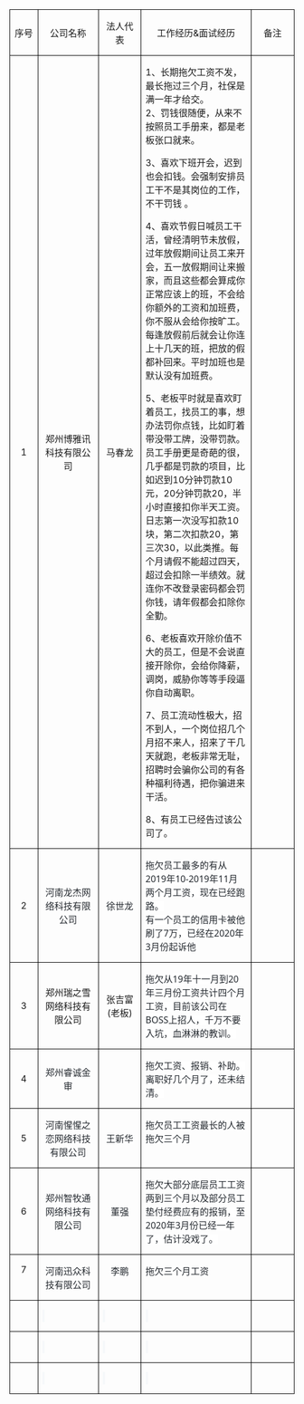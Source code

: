 <table class="MsoTableGrid" border="1" cellspacing="0" cellpadding="0" style="border-collapse:collapse;border:none;mso-border-alt:solid windowtext .5pt;
 mso-yfti-tbllook:1184;mso-padding-alt:0cm 5.4pt 0cm 5.4pt">
 <tbody><tr style="mso-yfti-irow:0;mso-yfti-firstrow:yes;height:34.95pt">
  <td width="64" style="width:47.95pt;border:solid windowtext 1.0pt;mso-border-alt:
  solid windowtext .5pt;padding:0cm 5.4pt 0cm 5.4pt;height:34.95pt">
  <p class="MsoNormal" align="center" style="text-align:center"><span style="font-family:宋体;mso-ascii-font-family:Calibri;mso-ascii-theme-font:
  minor-latin;mso-fareast-theme-font:minor-fareast;mso-hansi-font-family:Calibri;
  mso-hansi-theme-font:minor-latin">序号</span></p>
  </td>
  <td width="217" style="width:162.45pt;border:solid windowtext 1.0pt;border-left:
  none;mso-border-left-alt:solid windowtext .5pt;mso-border-alt:solid windowtext .5pt;
  padding:0cm 5.4pt 0cm 5.4pt;height:34.95pt">
  <p class="MsoNormal" align="center" style="text-align:center"><span style="font-family:宋体;mso-ascii-font-family:Calibri;mso-ascii-theme-font:
  minor-latin;mso-fareast-theme-font:minor-fareast;mso-hansi-font-family:Calibri;
  mso-hansi-theme-font:minor-latin">公司名称</span></p>
  </td>
  <td width="123" style="width:92.15pt;border:solid windowtext 1.0pt;border-left:
  none;mso-border-left-alt:solid windowtext .5pt;mso-border-alt:solid windowtext .5pt;
  padding:0cm 5.4pt 0cm 5.4pt;height:34.95pt">
  <p class="MsoNormal" align="center" style="text-align:center"><span style="font-family:宋体;mso-ascii-font-family:Calibri;mso-ascii-theme-font:
  minor-latin;mso-fareast-theme-font:minor-fareast;mso-hansi-font-family:Calibri;
  mso-hansi-theme-font:minor-latin">法人代表</span></p>
  </td>
  <td width="406" style="width:304.75pt;border:solid windowtext 1.0pt;border-left:
  none;mso-border-left-alt:solid windowtext .5pt;mso-border-alt:solid windowtext .5pt;
  padding:0cm 5.4pt 0cm 5.4pt;height:34.95pt">
  <p class="MsoNormal" align="center" style="text-align:center"><span style="font-family:宋体;mso-ascii-font-family:Calibri;mso-ascii-theme-font:
  minor-latin;mso-fareast-theme-font:minor-fareast;mso-hansi-font-family:Calibri;
  mso-hansi-theme-font:minor-latin">工作经历</span><span lang="EN-US">&amp;</span><span style="font-family:宋体;mso-ascii-font-family:Calibri;mso-ascii-theme-font:
  minor-latin;mso-fareast-theme-font:minor-fareast;mso-hansi-font-family:Calibri;
  mso-hansi-theme-font:minor-latin">面试经历</span></p>
  </td>
  <td width="135" style="width:101.4pt;border:solid windowtext 1.0pt;border-left:
  none;mso-border-left-alt:solid windowtext .5pt;mso-border-alt:solid windowtext .5pt;
  padding:0cm 5.4pt 0cm 5.4pt;height:34.95pt">
  <p class="MsoNormal" align="center" style="text-align:center"><span style="font-family:宋体;mso-ascii-font-family:Calibri;mso-ascii-theme-font:
  minor-latin;mso-fareast-theme-font:minor-fareast;mso-hansi-font-family:Calibri;
  mso-hansi-theme-font:minor-latin">备注</span></p>
  </td>
 </tr>
 <tr style="mso-yfti-irow:1">
  <td width="64" style="width:47.95pt;border:solid windowtext 1.0pt;border-top:
  none;mso-border-top-alt:solid windowtext .5pt;mso-border-alt:solid windowtext .5pt;
  padding:0cm 5.4pt 0cm 5.4pt">
  <p class="MsoNormal" align="center" style="text-align:center"><span lang="EN-US">1</span></p>
  </td>
  <td width="217" style="width:162.45pt;border-top:none;border-left:none;
  border-bottom:solid windowtext 1.0pt;border-right:solid windowtext 1.0pt;
  mso-border-top-alt:solid windowtext .5pt;mso-border-left-alt:solid windowtext .5pt;
  mso-border-alt:solid windowtext .5pt;padding:0cm 5.4pt 0cm 5.4pt">
  <p class="MsoNormal" align="center" style="text-align:center"><span style="font-family:宋体;mso-ascii-font-family:Calibri;mso-ascii-theme-font:
  minor-latin;mso-fareast-theme-font:minor-fareast;mso-hansi-font-family:Calibri;
  mso-hansi-theme-font:minor-latin">郑州博雅讯科技有限公司</span></p>
  </td>
  <td width="123" style="width:92.15pt;border-top:none;border-left:none;
  border-bottom:solid windowtext 1.0pt;border-right:solid windowtext 1.0pt;
  mso-border-top-alt:solid windowtext .5pt;mso-border-left-alt:solid windowtext .5pt;
  mso-border-alt:solid windowtext .5pt;padding:0cm 5.4pt 0cm 5.4pt">
  <p class="MsoNormal" align="center" style="text-align:center"><span style="font-family:宋体;mso-ascii-font-family:Calibri;mso-ascii-theme-font:
  minor-latin;mso-fareast-theme-font:minor-fareast;mso-hansi-font-family:Calibri;
  mso-hansi-theme-font:minor-latin">马春龙</span></p>
  </td>
  <td width="406" style="width:304.75pt;border-top:none;border-left:none;
  border-bottom:solid windowtext 1.0pt;border-right:solid windowtext 1.0pt;
  mso-border-top-alt:solid windowtext .5pt;mso-border-left-alt:solid windowtext .5pt;
  mso-border-alt:solid windowtext .5pt;padding:0cm 5.4pt 0cm 5.4pt">
  <p class="MsoNormal"><span lang="EN-US">1</span><span style="font-family:宋体;
  mso-ascii-font-family:Calibri;mso-ascii-theme-font:minor-latin;mso-fareast-theme-font:
  minor-fareast;mso-hansi-font-family:Calibri;mso-hansi-theme-font:minor-latin">、长期拖欠工资不发，最长拖过三个月，社保是满一年才给交。</span><span lang="EN-US"><br>
  2</span><span style="font-family:宋体;mso-ascii-font-family:Calibri;mso-ascii-theme-font:
  minor-latin;mso-fareast-theme-font:minor-fareast;mso-hansi-font-family:Calibri;
  mso-hansi-theme-font:minor-latin">、罚钱很随便，从来不按照员工手册来，都是老板张口就来。</span></p>
  <p class="MsoNormal"><span lang="EN-US">3</span><span style="font-family:宋体;
  mso-ascii-font-family:Calibri;mso-ascii-theme-font:minor-latin;mso-fareast-theme-font:
  minor-fareast;mso-hansi-font-family:Calibri;mso-hansi-theme-font:minor-latin">、喜欢下班开会，迟到也会扣钱。会强制安排员工干不是其岗位的工作，不干罚钱</span>
  <span style="font-family:宋体;mso-ascii-font-family:Calibri;mso-ascii-theme-font:
  minor-latin;mso-fareast-theme-font:minor-fareast;mso-hansi-font-family:Calibri;
  mso-hansi-theme-font:minor-latin">。</span></p>
  <p class="MsoNormal"><span lang="EN-US">4</span><span style="font-family:宋体;
  mso-ascii-font-family:Calibri;mso-ascii-theme-font:minor-latin;mso-fareast-theme-font:
  minor-fareast;mso-hansi-font-family:Calibri;mso-hansi-theme-font:minor-latin">、喜欢节假日<span class="GramE">喊员工</span>干活，曾经清明节未放假，过年放假期间让员工来开会，五一放假期间让来搬家，而且这些都会算成你正常应该上的班，不会给你额外的工资和加班费，你不服从会给你按旷工。每逢放假前后就会让你连上十几天的班，把放的假都补回来。平时加班也是默认没有加班费。</span></p>
  <p class="MsoNormal"><span lang="EN-US">5</span><span style="font-family:宋体;
  mso-ascii-font-family:Calibri;mso-ascii-theme-font:minor-latin;mso-fareast-theme-font:
  minor-fareast;mso-hansi-font-family:Calibri;mso-hansi-theme-font:minor-latin">、老板平时就是喜欢盯着员工，找员工的事，想办法罚你点钱，比如盯着带没带工牌，没带罚款。员工手册更是奇葩的很，几乎都是罚款的项目，比如迟到</span><span lang="EN-US">10</span><span style="font-family:宋体;mso-ascii-font-family:Calibri;
  mso-ascii-theme-font:minor-latin;mso-fareast-theme-font:minor-fareast;
  mso-hansi-font-family:Calibri;mso-hansi-theme-font:minor-latin">分钟罚款</span><span lang="EN-US">10</span><span style="font-family:宋体;mso-ascii-font-family:Calibri;
  mso-ascii-theme-font:minor-latin;mso-fareast-theme-font:minor-fareast;
  mso-hansi-font-family:Calibri;mso-hansi-theme-font:minor-latin">元，</span><span lang="EN-US">20</span><span style="font-family:宋体;mso-ascii-font-family:Calibri;
  mso-ascii-theme-font:minor-latin;mso-fareast-theme-font:minor-fareast;
  mso-hansi-font-family:Calibri;mso-hansi-theme-font:minor-latin">分钟罚款</span><span lang="EN-US">20</span><span style="font-family:宋体;mso-ascii-font-family:Calibri;
  mso-ascii-theme-font:minor-latin;mso-fareast-theme-font:minor-fareast;
  mso-hansi-font-family:Calibri;mso-hansi-theme-font:minor-latin">，半小时直接扣你半天工资。日志第一次没写扣款</span><span lang="EN-US">10</span><span style="font-family:宋体;mso-ascii-font-family:Calibri;
  mso-ascii-theme-font:minor-latin;mso-fareast-theme-font:minor-fareast;
  mso-hansi-font-family:Calibri;mso-hansi-theme-font:minor-latin">块，第二次扣款</span><span lang="EN-US">20</span><span style="font-family:宋体;mso-ascii-font-family:Calibri;
  mso-ascii-theme-font:minor-latin;mso-fareast-theme-font:minor-fareast;
  mso-hansi-font-family:Calibri;mso-hansi-theme-font:minor-latin">，第三次</span><span lang="EN-US">30</span><span style="font-family:宋体;mso-ascii-font-family:Calibri;
  mso-ascii-theme-font:minor-latin;mso-fareast-theme-font:minor-fareast;
  mso-hansi-font-family:Calibri;mso-hansi-theme-font:minor-latin">，以此类推。每个月请假不能超过四天，超过会扣除一半绩效。就连你不改登录密码都会罚你钱，请年假都会扣除你全勤。</span></p>
  <p class="MsoNormal"><span lang="EN-US">6</span><span style="font-family:宋体;
  mso-ascii-font-family:Calibri;mso-ascii-theme-font:minor-latin;mso-fareast-theme-font:
  minor-fareast;mso-hansi-font-family:Calibri;mso-hansi-theme-font:minor-latin">、老板喜欢开除价值不大的员工，但是不会说直接开除你，会给你降薪，调岗，威胁你等<span class="GramE">等</span>手段逼你自动离职。</span></p>
  <p class="MsoNormal"><span lang="EN-US">7</span><span style="font-family:宋体;
  mso-ascii-font-family:Calibri;mso-ascii-theme-font:minor-latin;mso-fareast-theme-font:
  minor-fareast;mso-hansi-font-family:Calibri;mso-hansi-theme-font:minor-latin">、员工流动性极大，招不到人，一个岗位招几个月招<span class="GramE">不</span>来人，招来了干几天就跑，老板非常无耻，招聘时会骗你公司的有各种福利待遇，把你骗进来干活。</span></p>
  <p class="MsoNormal"><span lang="EN-US">8</span><span style="font-family:宋体;
  mso-ascii-font-family:Calibri;mso-ascii-theme-font:minor-latin;mso-fareast-theme-font:
  minor-fareast;mso-hansi-font-family:Calibri;mso-hansi-theme-font:minor-latin">、有员工已经告过该公司了。</span></p>
  </td>
  <td width="135" style="width:101.4pt;border-top:none;border-left:none;
  border-bottom:solid windowtext 1.0pt;border-right:solid windowtext 1.0pt;
  mso-border-top-alt:solid windowtext .5pt;mso-border-left-alt:solid windowtext .5pt;
  mso-border-alt:solid windowtext .5pt;padding:0cm 5.4pt 0cm 5.4pt">
  <p class="MsoNormal"><span lang="EN-US"><o:p>&nbsp;</o:p></span></p>
  </td>
 </tr>
 <tr style="mso-yfti-irow:2">
  <td width="64" style="width:47.95pt;border:solid windowtext 1.0pt;border-top:
  none;mso-border-top-alt:solid windowtext .5pt;mso-border-alt:solid windowtext .5pt;
  padding:0cm 5.4pt 0cm 5.4pt">
  <p class="MsoNormal" align="center" style="text-align:center"><span lang="EN-US">2</span></p>
  </td>
  <td width="217" style="width:162.45pt;border-top:none;border-left:none;
  border-bottom:solid windowtext 1.0pt;border-right:solid windowtext 1.0pt;
  mso-border-top-alt:solid windowtext .5pt;mso-border-left-alt:solid windowtext .5pt;
  mso-border-alt:solid windowtext .5pt;padding:0cm 5.4pt 0cm 5.4pt">
  <p class="MsoNormal" align="center" style="text-align:center"><span style="mso-bidi-font-size:10.5pt;font-family:宋体;mso-ascii-font-family:&quot;Segoe UI&quot;;
  mso-fareast-theme-font:minor-fareast;mso-hansi-font-family:&quot;Segoe UI&quot;;
  mso-bidi-font-family:&quot;Segoe UI&quot;;color:#24292F;background:white">河南龙杰网络科技有限公司</span></p>
  </td>
  <td width="123" style="width:92.15pt;border-top:none;border-left:none;
  border-bottom:solid windowtext 1.0pt;border-right:solid windowtext 1.0pt;
  mso-border-top-alt:solid windowtext .5pt;mso-border-left-alt:solid windowtext .5pt;
  mso-border-alt:solid windowtext .5pt;padding:0cm 5.4pt 0cm 5.4pt">
  <p class="MsoNormal" align="center" style="text-align:center"><span style="mso-bidi-font-size:10.5pt;font-family:宋体;mso-ascii-font-family:&quot;Segoe UI&quot;;
  mso-fareast-theme-font:minor-fareast;mso-hansi-font-family:&quot;Segoe UI&quot;;
  mso-bidi-font-family:&quot;Segoe UI&quot;;color:#24292F;background:white">徐<span class="GramE">世</span>龙</span></p>
  </td>
  <td width="406" valign="top" style="width:304.75pt;border-top:none;border-left:
  none;border-bottom:solid windowtext 1.0pt;border-right:solid windowtext 1.0pt;
  mso-border-top-alt:solid windowtext .5pt;mso-border-left-alt:solid windowtext .5pt;
  mso-border-alt:solid windowtext .5pt;padding:0cm 5.4pt 0cm 5.4pt">
  <p class="MsoNormal"><span style="mso-bidi-font-size:10.5pt;font-family:宋体;
  mso-ascii-font-family:&quot;Segoe UI&quot;;mso-fareast-theme-font:minor-fareast;
  mso-hansi-font-family:&quot;Segoe UI&quot;;mso-bidi-font-family:&quot;Segoe UI&quot;;color:#24292F;
  background:white">拖欠员工最多的有从</span><span lang="EN-US" style="mso-bidi-font-size:
  10.5pt;font-family:&quot;Segoe UI&quot;,sans-serif;color:#24292F;background:white">2019</span><span style="mso-bidi-font-size:10.5pt;font-family:宋体;mso-ascii-font-family:&quot;Segoe UI&quot;;
  mso-fareast-theme-font:minor-fareast;mso-hansi-font-family:&quot;Segoe UI&quot;;
  mso-bidi-font-family:&quot;Segoe UI&quot;;color:#24292F;background:white">年</span><span lang="EN-US" style="mso-bidi-font-size:10.5pt;font-family:&quot;Segoe UI&quot;,sans-serif;
  color:#24292F;background:white">10-2019</span><span style="mso-bidi-font-size:
  10.5pt;font-family:宋体;mso-ascii-font-family:&quot;Segoe UI&quot;;mso-fareast-theme-font:
  minor-fareast;mso-hansi-font-family:&quot;Segoe UI&quot;;mso-bidi-font-family:&quot;Segoe UI&quot;;
  color:#24292F;background:white">年</span><span lang="EN-US" style="mso-bidi-font-size:
  10.5pt;font-family:&quot;Segoe UI&quot;,sans-serif;color:#24292F;background:white">11</span><span style="mso-bidi-font-size:10.5pt;font-family:宋体;mso-ascii-font-family:&quot;Segoe UI&quot;;
  mso-fareast-theme-font:minor-fareast;mso-hansi-font-family:&quot;Segoe UI&quot;;
  mso-bidi-font-family:&quot;Segoe UI&quot;;color:#24292F;background:white">月两个月工资，现在已经跑路。</span><span lang="EN-US" style="mso-bidi-font-size:10.5pt;font-family:&quot;Segoe UI&quot;,sans-serif;
  color:#24292F"><br>
  </span><span style="mso-bidi-font-size:10.5pt;font-family:宋体;mso-ascii-font-family:
  &quot;Segoe UI&quot;;mso-fareast-theme-font:minor-fareast;mso-hansi-font-family:&quot;Segoe UI&quot;;
  mso-bidi-font-family:&quot;Segoe UI&quot;;color:#24292F;background:white">有一个员工的信用卡被他刷了</span><span lang="EN-US" style="mso-bidi-font-size:10.5pt;font-family:&quot;Segoe UI&quot;,sans-serif;
  color:#24292F;background:white">7</span><span style="mso-bidi-font-size:10.5pt;
  font-family:宋体;mso-ascii-font-family:&quot;Segoe UI&quot;;mso-fareast-theme-font:minor-fareast;
  mso-hansi-font-family:&quot;Segoe UI&quot;;mso-bidi-font-family:&quot;Segoe UI&quot;;color:#24292F;
  background:white">万，已经在</span><span lang="EN-US" style="mso-bidi-font-size:
  10.5pt;font-family:&quot;Segoe UI&quot;,sans-serif;color:#24292F;background:white">2020</span><span style="mso-bidi-font-size:10.5pt;font-family:宋体;mso-ascii-font-family:&quot;Segoe UI&quot;;
  mso-fareast-theme-font:minor-fareast;mso-hansi-font-family:&quot;Segoe UI&quot;;
  mso-bidi-font-family:&quot;Segoe UI&quot;;color:#24292F;background:white">年</span><span lang="EN-US" style="mso-bidi-font-size:10.5pt;font-family:&quot;Segoe UI&quot;,sans-serif;
  color:#24292F;background:white">3</span><span style="mso-bidi-font-size:10.5pt;
  font-family:宋体;mso-ascii-font-family:&quot;Segoe UI&quot;;mso-fareast-theme-font:minor-fareast;
  mso-hansi-font-family:&quot;Segoe UI&quot;;mso-bidi-font-family:&quot;Segoe UI&quot;;color:#24292F;
  background:white">月份起诉他</span></p>
  </td>
  <td width="135" valign="top" style="width:101.4pt;border-top:none;border-left:
  none;border-bottom:solid windowtext 1.0pt;border-right:solid windowtext 1.0pt;
  mso-border-top-alt:solid windowtext .5pt;mso-border-left-alt:solid windowtext .5pt;
  mso-border-alt:solid windowtext .5pt;padding:0cm 5.4pt 0cm 5.4pt">
  <p class="MsoNormal"><span lang="EN-US"><o:p>&nbsp;</o:p></span></p>
  </td>
 </tr>
 <tr style="mso-yfti-irow:3;height:39.45pt">
  <td width="64" style="width:47.95pt;border:solid windowtext 1.0pt;border-top:
  none;mso-border-top-alt:solid windowtext .5pt;mso-border-alt:solid windowtext .5pt;
  padding:0cm 5.4pt 0cm 5.4pt;height:39.45pt">
  <p class="MsoNormal" align="center" style="text-align:center"><span lang="EN-US">3</span></p>
  </td>
  <td width="217" style="width:162.45pt;border-top:none;border-left:none;
  border-bottom:solid windowtext 1.0pt;border-right:solid windowtext 1.0pt;
  mso-border-top-alt:solid windowtext .5pt;mso-border-left-alt:solid windowtext .5pt;
  mso-border-alt:solid windowtext .5pt;padding:0cm 5.4pt 0cm 5.4pt;height:39.45pt">
  <p class="MsoNormal" align="center" style="text-align:center"><span style="font-family:宋体;mso-ascii-font-family:Calibri;mso-ascii-theme-font:
  minor-latin;mso-fareast-theme-font:minor-fareast;mso-hansi-font-family:Calibri;
  mso-hansi-theme-font:minor-latin">郑州瑞之<span class="GramE">雪网络</span>科技有限公司</span></p>
  </td>
  <td width="123" style="width:92.15pt;border-top:none;border-left:none;
  border-bottom:solid windowtext 1.0pt;border-right:solid windowtext 1.0pt;
  mso-border-top-alt:solid windowtext .5pt;mso-border-left-alt:solid windowtext .5pt;
  mso-border-alt:solid windowtext .5pt;padding:0cm 5.4pt 0cm 5.4pt;height:39.45pt">
  <p class="MsoNormal" align="center" style="text-align:center"><span class="GramE"><span style="font-family:宋体;mso-ascii-font-family:Calibri;mso-ascii-theme-font:
  minor-latin;mso-fareast-theme-font:minor-fareast;mso-hansi-font-family:Calibri;
  mso-hansi-theme-font:minor-latin">张吉富</span></span><span lang="EN-US">(</span><span style="font-family:宋体;mso-ascii-font-family:Calibri;mso-ascii-theme-font:
  minor-latin;mso-fareast-theme-font:minor-fareast;mso-hansi-font-family:Calibri;
  mso-hansi-theme-font:minor-latin">老板</span><span lang="EN-US">)</span></p>
  </td>
  <td width="406" valign="top" style="width:304.75pt;border-top:none;border-left:
  none;border-bottom:solid windowtext 1.0pt;border-right:solid windowtext 1.0pt;
  mso-border-top-alt:solid windowtext .5pt;mso-border-left-alt:solid windowtext .5pt;
  mso-border-alt:solid windowtext .5pt;padding:0cm 5.4pt 0cm 5.4pt;height:39.45pt">
  <p class="MsoNormal"><span style="mso-bidi-font-size:10.5pt;font-family:宋体;
  mso-ascii-font-family:&quot;Segoe UI&quot;;mso-fareast-theme-font:minor-fareast;
  mso-hansi-font-family:&quot;Segoe UI&quot;;mso-bidi-font-family:&quot;Segoe UI&quot;;color:#24292F;
  background:white">拖欠从</span><span lang="EN-US" style="mso-bidi-font-size:10.5pt;
  font-family:&quot;Segoe UI&quot;,sans-serif;color:#24292F;background:white">19</span><span style="mso-bidi-font-size:10.5pt;font-family:宋体;mso-ascii-font-family:&quot;Segoe UI&quot;;
  mso-fareast-theme-font:minor-fareast;mso-hansi-font-family:&quot;Segoe UI&quot;;
  mso-bidi-font-family:&quot;Segoe UI&quot;;color:#24292F;background:white">年十一月到</span><span lang="EN-US" style="mso-bidi-font-size:10.5pt;font-family:&quot;Segoe UI&quot;,sans-serif;
  color:#24292F;background:white">20</span><span style="mso-bidi-font-size:
  10.5pt;font-family:宋体;mso-ascii-font-family:&quot;Segoe UI&quot;;mso-fareast-theme-font:
  minor-fareast;mso-hansi-font-family:&quot;Segoe UI&quot;;mso-bidi-font-family:&quot;Segoe UI&quot;;
  color:#24292F;background:white">年三月份工资共计四个月工资，目前该公司在</span><span lang="EN-US" style="mso-bidi-font-size:10.5pt;font-family:&quot;Segoe UI&quot;,sans-serif;
  color:#24292F;background:white">BOSS</span><span style="mso-bidi-font-size:
  10.5pt;font-family:宋体;mso-ascii-font-family:&quot;Segoe UI&quot;;mso-fareast-theme-font:
  minor-fareast;mso-hansi-font-family:&quot;Segoe UI&quot;;mso-bidi-font-family:&quot;Segoe UI&quot;;
  color:#24292F;background:white">上招人，千万不要入坑，血淋淋的教训。</span><span lang="EN-US" style="mso-bidi-font-size:10.5pt;font-family:&quot;Segoe UI&quot;,sans-serif;
  color:#24292F;background:white"><o:p></o:p></span></p>
  </td>
  <td width="135" valign="top" style="width:101.4pt;border-top:none;border-left:
  none;border-bottom:solid windowtext 1.0pt;border-right:solid windowtext 1.0pt;
  mso-border-top-alt:solid windowtext .5pt;mso-border-left-alt:solid windowtext .5pt;
  mso-border-alt:solid windowtext .5pt;padding:0cm 5.4pt 0cm 5.4pt;height:39.45pt">
  <p class="MsoNormal"><span lang="EN-US"><o:p>&nbsp;</o:p></span></p>
  </td>
 </tr>
 <tr style="mso-yfti-irow:4">
  <td width="64" style="width:47.95pt;border:solid windowtext 1.0pt;border-top:
  none;mso-border-top-alt:solid windowtext .5pt;mso-border-alt:solid windowtext .5pt;
  padding:0cm 5.4pt 0cm 5.4pt">
  <p class="MsoNormal" align="center" style="text-align:center"><span lang="EN-US">4</span></p>
  </td>
  <td width="217" style="width:162.45pt;border-top:none;border-left:none;
  border-bottom:solid windowtext 1.0pt;border-right:solid windowtext 1.0pt;
  mso-border-top-alt:solid windowtext .5pt;mso-border-left-alt:solid windowtext .5pt;
  mso-border-alt:solid windowtext .5pt;padding:0cm 5.4pt 0cm 5.4pt">
  <p class="MsoNormal" align="center" style="text-align:center"><span style="mso-bidi-font-size:10.5pt;font-family:宋体;mso-ascii-font-family:&quot;Segoe UI&quot;;
  mso-fareast-theme-font:minor-fareast;mso-hansi-font-family:&quot;Segoe UI&quot;;
  mso-bidi-font-family:&quot;Segoe UI&quot;;color:#24292F;background:white">郑州<span class="GramE">睿诚金审</span></span></p>
  </td>
  <td width="123" style="width:92.15pt;border-top:none;border-left:none;
  border-bottom:solid windowtext 1.0pt;border-right:solid windowtext 1.0pt;
  mso-border-top-alt:solid windowtext .5pt;mso-border-left-alt:solid windowtext .5pt;
  mso-border-alt:solid windowtext .5pt;padding:0cm 5.4pt 0cm 5.4pt">
  <p class="MsoNormal" align="center" style="text-align:center"><span lang="EN-US"><o:p>&nbsp;</o:p></span></p>
  </td>
  <td width="406" valign="top" style="width:304.75pt;border-top:none;border-left:
  none;border-bottom:solid windowtext 1.0pt;border-right:solid windowtext 1.0pt;
  mso-border-top-alt:solid windowtext .5pt;mso-border-left-alt:solid windowtext .5pt;
  mso-border-alt:solid windowtext .5pt;padding:0cm 5.4pt 0cm 5.4pt">
  <p class="MsoNormal"><span style="mso-bidi-font-size:10.5pt;font-family:宋体;
  mso-ascii-font-family:&quot;Segoe UI&quot;;mso-fareast-theme-font:minor-fareast;
  mso-hansi-font-family:&quot;Segoe UI&quot;;mso-bidi-font-family:&quot;Segoe UI&quot;;color:#24292F;
  background:white">拖欠工资、报销、补助。离职好几个月了，还未结清。</span><span lang="EN-US" style="mso-bidi-font-size:10.5pt;font-family:&quot;Segoe UI&quot;,sans-serif;
  color:#24292F;background:white"><o:p></o:p></span></p>
  </td>
  <td width="135" valign="top" style="width:101.4pt;border-top:none;border-left:
  none;border-bottom:solid windowtext 1.0pt;border-right:solid windowtext 1.0pt;
  mso-border-top-alt:solid windowtext .5pt;mso-border-left-alt:solid windowtext .5pt;
  mso-border-alt:solid windowtext .5pt;padding:0cm 5.4pt 0cm 5.4pt">
  <p class="MsoNormal"><span lang="EN-US"><o:p>&nbsp;</o:p></span></p>
  </td>
 </tr>
 <tr style="mso-yfti-irow:5">
  <td width="64" style="width:47.95pt;border:solid windowtext 1.0pt;border-top:
  none;mso-border-top-alt:solid windowtext .5pt;mso-border-alt:solid windowtext .5pt;
  padding:0cm 5.4pt 0cm 5.4pt">
  <p class="MsoNormal" align="center" style="text-align:center"><span lang="EN-US">5</span></p>
  </td>
  <td width="217" style="width:162.45pt;border-top:none;border-left:none;
  border-bottom:solid windowtext 1.0pt;border-right:solid windowtext 1.0pt;
  mso-border-top-alt:solid windowtext .5pt;mso-border-left-alt:solid windowtext .5pt;
  mso-border-alt:solid windowtext .5pt;padding:0cm 5.4pt 0cm 5.4pt">
  <p class="MsoNormal" align="center" style="text-align:center"><span style="mso-bidi-font-size:10.5pt;font-family:宋体;mso-ascii-font-family:&quot;Segoe UI&quot;;
  mso-fareast-theme-font:minor-fareast;mso-hansi-font-family:&quot;Segoe UI&quot;;
  mso-bidi-font-family:&quot;Segoe UI&quot;;color:#24292F;background:white">河南惺惺之<span class="GramE">恋网络</span>科技有限公司</span><span lang="EN-US" style="mso-bidi-font-size:
  10.5pt;font-family:&quot;Segoe UI&quot;,sans-serif;color:#24292F;background:white"><o:p></o:p></span></p>
  </td>
  <td width="123" style="width:92.15pt;border-top:none;border-left:none;
  border-bottom:solid windowtext 1.0pt;border-right:solid windowtext 1.0pt;
  mso-border-top-alt:solid windowtext .5pt;mso-border-left-alt:solid windowtext .5pt;
  mso-border-alt:solid windowtext .5pt;padding:0cm 5.4pt 0cm 5.4pt">
  <p class="MsoNormal" align="center" style="text-align:center"><span style="mso-bidi-font-size:10.5pt;font-family:宋体;mso-ascii-font-family:&quot;Segoe UI&quot;;
  mso-fareast-theme-font:minor-fareast;mso-hansi-font-family:&quot;Segoe UI&quot;;
  mso-bidi-font-family:&quot;Segoe UI&quot;;color:#24292F;background:white">王新华</span><span lang="EN-US" style="mso-bidi-font-size:10.5pt;font-family:&quot;Segoe UI&quot;,sans-serif;
  color:#24292F;background:white"><o:p></o:p></span></p>
  </td>
  <td width="406" valign="top" style="width:304.75pt;border-top:none;border-left:
  none;border-bottom:solid windowtext 1.0pt;border-right:solid windowtext 1.0pt;
  mso-border-top-alt:solid windowtext .5pt;mso-border-left-alt:solid windowtext .5pt;
  mso-border-alt:solid windowtext .5pt;padding:0cm 5.4pt 0cm 5.4pt">
  <p class="MsoNormal"><span style="mso-bidi-font-size:10.5pt;font-family:宋体;
  mso-ascii-font-family:&quot;Segoe UI&quot;;mso-fareast-theme-font:minor-fareast;
  mso-hansi-font-family:&quot;Segoe UI&quot;;mso-bidi-font-family:&quot;Segoe UI&quot;;color:#24292F;
  background:white">拖欠员工工资最长的人被拖欠三个月</span><span lang="EN-US" style="mso-bidi-font-size:
  10.5pt;font-family:&quot;Segoe UI&quot;,sans-serif;color:#24292F;background:white"><o:p></o:p></span></p>
  </td>
  <td width="135" valign="top" style="width:101.4pt;border-top:none;border-left:
  none;border-bottom:solid windowtext 1.0pt;border-right:solid windowtext 1.0pt;
  mso-border-top-alt:solid windowtext .5pt;mso-border-left-alt:solid windowtext .5pt;
  mso-border-alt:solid windowtext .5pt;padding:0cm 5.4pt 0cm 5.4pt">
  <p class="MsoNormal"><span lang="EN-US"><o:p>&nbsp;</o:p></span></p>
  </td>
 </tr>
 <tr style="mso-yfti-irow:6">
  <td width="64" style="width:47.95pt;border:solid windowtext 1.0pt;border-top:
  none;mso-border-top-alt:solid windowtext .5pt;mso-border-alt:solid windowtext .5pt;
  padding:0cm 5.4pt 0cm 5.4pt">
  <p class="MsoNormal" align="center" style="text-align:center"><span lang="EN-US">6</span></p>
  </td>
  <td width="217" style="width:162.45pt;border-top:none;border-left:none;
  border-bottom:solid windowtext 1.0pt;border-right:solid windowtext 1.0pt;
  mso-border-top-alt:solid windowtext .5pt;mso-border-left-alt:solid windowtext .5pt;
  mso-border-alt:solid windowtext .5pt;padding:0cm 5.4pt 0cm 5.4pt">
  <p class="MsoNormal" align="center" style="text-align:center"><span style="mso-bidi-font-size:10.5pt;font-family:宋体;mso-ascii-font-family:&quot;Segoe UI&quot;;
  mso-fareast-theme-font:minor-fareast;mso-hansi-font-family:&quot;Segoe UI&quot;;
  mso-bidi-font-family:&quot;Segoe UI&quot;;color:#24292F;background:white">郑州<span class="GramE">智牧通</span>网络科技有限公司</span><span lang="EN-US" style="mso-bidi-font-size:
  10.5pt;font-family:&quot;Segoe UI&quot;,sans-serif;color:#24292F;background:#F6F8FA"><o:p></o:p></span></p>
  </td>
  <td width="123" style="width:92.15pt;border-top:none;border-left:none;
  border-bottom:solid windowtext 1.0pt;border-right:solid windowtext 1.0pt;
  mso-border-top-alt:solid windowtext .5pt;mso-border-left-alt:solid windowtext .5pt;
  mso-border-alt:solid windowtext .5pt;padding:0cm 5.4pt 0cm 5.4pt">
  <p class="MsoNormal" align="center" style="text-align:center"><span class="GramE"><span style="mso-bidi-font-size:10.5pt;font-family:宋体;mso-ascii-font-family:&quot;Segoe UI&quot;;
  mso-fareast-theme-font:minor-fareast;mso-hansi-font-family:&quot;Segoe UI&quot;;
  mso-bidi-font-family:&quot;Segoe UI&quot;;color:#24292F;background:white">董强</span></span><span lang="EN-US" style="mso-bidi-font-size:10.5pt;font-family:&quot;Segoe UI&quot;,sans-serif;
  color:#24292F;background:#F6F8FA"><o:p></o:p></span></p>
  </td>
  <td width="406" valign="top" style="width:304.75pt;border-top:none;border-left:
  none;border-bottom:solid windowtext 1.0pt;border-right:solid windowtext 1.0pt;
  mso-border-top-alt:solid windowtext .5pt;mso-border-left-alt:solid windowtext .5pt;
  mso-border-alt:solid windowtext .5pt;padding:0cm 5.4pt 0cm 5.4pt">
  <p class="MsoNormal"><span style="mso-bidi-font-size:10.5pt;font-family:宋体;
  mso-ascii-font-family:&quot;Segoe UI&quot;;mso-fareast-theme-font:minor-fareast;
  mso-hansi-font-family:&quot;Segoe UI&quot;;mso-bidi-font-family:&quot;Segoe UI&quot;;color:#24292F;
  background:white">拖欠大部分底层员工工资两到三个月以及部分员工垫付经费应有的报销，至</span><span lang="EN-US" style="mso-bidi-font-size:10.5pt;font-family:&quot;Segoe UI&quot;,sans-serif;
  color:#24292F;background:white">2020</span><span style="mso-bidi-font-size:
  10.5pt;font-family:宋体;mso-ascii-font-family:&quot;Segoe UI&quot;;mso-fareast-theme-font:
  minor-fareast;mso-hansi-font-family:&quot;Segoe UI&quot;;mso-bidi-font-family:&quot;Segoe UI&quot;;
  color:#24292F;background:white">年</span><span lang="EN-US" style="mso-bidi-font-size:
  10.5pt;font-family:&quot;Segoe UI&quot;,sans-serif;color:#24292F;background:white">3</span><span style="mso-bidi-font-size:10.5pt;font-family:宋体;mso-ascii-font-family:&quot;Segoe UI&quot;;
  mso-fareast-theme-font:minor-fareast;mso-hansi-font-family:&quot;Segoe UI&quot;;
  mso-bidi-font-family:&quot;Segoe UI&quot;;color:#24292F;background:white">月份已经一年了，估计没戏了。</span><span lang="EN-US" style="mso-bidi-font-size:10.5pt;font-family:&quot;Segoe UI&quot;,sans-serif;
  color:#24292F;background:#F6F8FA"><o:p></o:p></span></p>
  </td>
  <td width="135" valign="top" style="width:101.4pt;border-top:none;border-left:
  none;border-bottom:solid windowtext 1.0pt;border-right:solid windowtext 1.0pt;
  mso-border-top-alt:solid windowtext .5pt;mso-border-left-alt:solid windowtext .5pt;
  mso-border-alt:solid windowtext .5pt;padding:0cm 5.4pt 0cm 5.4pt">
  <p class="MsoNormal"><span lang="EN-US"><o:p>&nbsp;</o:p></span></p>
  </td>
 </tr>
 <tr style="mso-yfti-irow:7">
  <td width="64" valign="top" style="width:47.95pt;border:solid windowtext 1.0pt;
  border-top:none;mso-border-top-alt:solid windowtext .5pt;mso-border-alt:solid windowtext .5pt;
  padding:0cm 5.4pt 0cm 5.4pt">
  <p class="MsoNormal" align="center" style="text-align:center"><span lang="EN-US">7</span></p>
  </td>
  <td width="217" valign="top" style="width:162.45pt;border-top:none;border-left:
  none;border-bottom:solid windowtext 1.0pt;border-right:solid windowtext 1.0pt;
  mso-border-top-alt:solid windowtext .5pt;mso-border-left-alt:solid windowtext .5pt;
  mso-border-alt:solid windowtext .5pt;padding:0cm 5.4pt 0cm 5.4pt">
  <p class="MsoNormal" align="center" style="text-align:center"><span style="mso-bidi-font-size:10.5pt;font-family:宋体;mso-ascii-font-family:&quot;Segoe UI&quot;;
  mso-fareast-theme-font:minor-fareast;mso-hansi-font-family:&quot;Segoe UI&quot;;
  mso-bidi-font-family:&quot;Segoe UI&quot;;color:#24292F;background:white">河南迅众科技有限公司</span><span lang="EN-US" style="mso-bidi-font-size:10.5pt;font-family:&quot;Segoe UI&quot;,sans-serif;
  color:#24292F;background:#F6F8FA"><o:p></o:p></span></p>
  </td>
  <td width="123" valign="top" style="width:92.15pt;border-top:none;border-left:
  none;border-bottom:solid windowtext 1.0pt;border-right:solid windowtext 1.0pt;
  mso-border-top-alt:solid windowtext .5pt;mso-border-left-alt:solid windowtext .5pt;
  mso-border-alt:solid windowtext .5pt;padding:0cm 5.4pt 0cm 5.4pt">
  <p class="MsoNormal" align="center" style="text-align:center"><span style="mso-bidi-font-size:10.5pt;font-family:宋体;mso-ascii-font-family:&quot;Segoe UI&quot;;
  mso-fareast-theme-font:minor-fareast;mso-hansi-font-family:&quot;Segoe UI&quot;;
  mso-bidi-font-family:&quot;Segoe UI&quot;;color:#24292F;background:white">李鹏</span><span lang="EN-US" style="mso-bidi-font-size:10.5pt;font-family:&quot;Segoe UI&quot;,sans-serif;
  color:#24292F;background:#F6F8FA"><o:p></o:p></span></p>
  </td>
  <td width="406" valign="top" style="width:304.75pt;border-top:none;border-left:
  none;border-bottom:solid windowtext 1.0pt;border-right:solid windowtext 1.0pt;
  mso-border-top-alt:solid windowtext .5pt;mso-border-left-alt:solid windowtext .5pt;
  mso-border-alt:solid windowtext .5pt;padding:0cm 5.4pt 0cm 5.4pt">
  <p class="MsoNormal"><span style="mso-bidi-font-size:10.5pt;font-family:宋体;
  mso-ascii-font-family:&quot;Segoe UI&quot;;mso-fareast-theme-font:minor-fareast;
  mso-hansi-font-family:&quot;Segoe UI&quot;;mso-bidi-font-family:&quot;Segoe UI&quot;;color:#24292F;
  background:white">拖欠三个月工资</span><span lang="EN-US" style="mso-bidi-font-size:
  10.5pt;font-family:&quot;Segoe UI&quot;,sans-serif;color:#24292F;background:#F6F8FA"><o:p></o:p></span></p>
  </td>
  <td width="135" valign="top" style="width:101.4pt;border-top:none;border-left:
  none;border-bottom:solid windowtext 1.0pt;border-right:solid windowtext 1.0pt;
  mso-border-top-alt:solid windowtext .5pt;mso-border-left-alt:solid windowtext .5pt;
  mso-border-alt:solid windowtext .5pt;padding:0cm 5.4pt 0cm 5.4pt">
  <p class="MsoNormal"><span lang="EN-US"><o:p>&nbsp;</o:p></span></p>
  </td>
 </tr>
 <tr style="mso-yfti-irow:8">
  <td width="64" valign="top" style="width:47.95pt;border:solid windowtext 1.0pt;
  border-top:none;mso-border-top-alt:solid windowtext .5pt;mso-border-alt:solid windowtext .5pt;
  padding:0cm 5.4pt 0cm 5.4pt">
  <p class="MsoNormal"><span lang="EN-US"><o:p>&nbsp;</o:p></span></p>
  </td>
  <td width="217" valign="top" style="width:162.45pt;border-top:none;border-left:
  none;border-bottom:solid windowtext 1.0pt;border-right:solid windowtext 1.0pt;
  mso-border-top-alt:solid windowtext .5pt;mso-border-left-alt:solid windowtext .5pt;
  mso-border-alt:solid windowtext .5pt;padding:0cm 5.4pt 0cm 5.4pt">
  <p class="MsoNormal"><span lang="EN-US" style="mso-bidi-font-size:10.5pt;
  font-family:&quot;Segoe UI&quot;,sans-serif;color:#24292F;background:#F6F8FA"><o:p>&nbsp;</o:p></span></p>
  </td>
  <td width="123" valign="top" style="width:92.15pt;border-top:none;border-left:
  none;border-bottom:solid windowtext 1.0pt;border-right:solid windowtext 1.0pt;
  mso-border-top-alt:solid windowtext .5pt;mso-border-left-alt:solid windowtext .5pt;
  mso-border-alt:solid windowtext .5pt;padding:0cm 5.4pt 0cm 5.4pt">
  <p class="MsoNormal"><span lang="EN-US" style="mso-bidi-font-size:10.5pt;
  font-family:&quot;Segoe UI&quot;,sans-serif;color:#24292F;background:#F6F8FA"><o:p>&nbsp;</o:p></span></p>
  </td>
  <td width="406" valign="top" style="width:304.75pt;border-top:none;border-left:
  none;border-bottom:solid windowtext 1.0pt;border-right:solid windowtext 1.0pt;
  mso-border-top-alt:solid windowtext .5pt;mso-border-left-alt:solid windowtext .5pt;
  mso-border-alt:solid windowtext .5pt;padding:0cm 5.4pt 0cm 5.4pt">
  <p class="MsoNormal"><span lang="EN-US" style="mso-bidi-font-size:10.5pt;
  font-family:&quot;Segoe UI&quot;,sans-serif;color:#24292F;background:#F6F8FA"><o:p>&nbsp;</o:p></span></p>
  </td>
  <td width="135" valign="top" style="width:101.4pt;border-top:none;border-left:
  none;border-bottom:solid windowtext 1.0pt;border-right:solid windowtext 1.0pt;
  mso-border-top-alt:solid windowtext .5pt;mso-border-left-alt:solid windowtext .5pt;
  mso-border-alt:solid windowtext .5pt;padding:0cm 5.4pt 0cm 5.4pt">
  <p class="MsoNormal"><span lang="EN-US"><o:p>&nbsp;</o:p></span></p>
  </td>
 </tr>
 <tr style="mso-yfti-irow:9">
  <td width="64" valign="top" style="width:47.95pt;border:solid windowtext 1.0pt;
  border-top:none;mso-border-top-alt:solid windowtext .5pt;mso-border-alt:solid windowtext .5pt;
  padding:0cm 5.4pt 0cm 5.4pt">
  <p class="MsoNormal"><span lang="EN-US"><o:p>&nbsp;</o:p></span></p>
  </td>
  <td width="217" valign="top" style="width:162.45pt;border-top:none;border-left:
  none;border-bottom:solid windowtext 1.0pt;border-right:solid windowtext 1.0pt;
  mso-border-top-alt:solid windowtext .5pt;mso-border-left-alt:solid windowtext .5pt;
  mso-border-alt:solid windowtext .5pt;padding:0cm 5.4pt 0cm 5.4pt">
  <p class="MsoNormal"><span lang="EN-US" style="mso-bidi-font-size:10.5pt;
  font-family:&quot;Segoe UI&quot;,sans-serif;color:#24292F;background:#F6F8FA"><o:p>&nbsp;</o:p></span></p>
  </td>
  <td width="123" valign="top" style="width:92.15pt;border-top:none;border-left:
  none;border-bottom:solid windowtext 1.0pt;border-right:solid windowtext 1.0pt;
  mso-border-top-alt:solid windowtext .5pt;mso-border-left-alt:solid windowtext .5pt;
  mso-border-alt:solid windowtext .5pt;padding:0cm 5.4pt 0cm 5.4pt">
  <p class="MsoNormal"><span lang="EN-US" style="mso-bidi-font-size:10.5pt;
  font-family:&quot;Segoe UI&quot;,sans-serif;color:#24292F;background:#F6F8FA"><o:p>&nbsp;</o:p></span></p>
  </td>
  <td width="406" valign="top" style="width:304.75pt;border-top:none;border-left:
  none;border-bottom:solid windowtext 1.0pt;border-right:solid windowtext 1.0pt;
  mso-border-top-alt:solid windowtext .5pt;mso-border-left-alt:solid windowtext .5pt;
  mso-border-alt:solid windowtext .5pt;padding:0cm 5.4pt 0cm 5.4pt">
  <p class="MsoNormal"><span lang="EN-US" style="mso-bidi-font-size:10.5pt;
  font-family:&quot;Segoe UI&quot;,sans-serif;color:#24292F;background:#F6F8FA"><o:p>&nbsp;</o:p></span></p>
  </td>
  <td width="135" valign="top" style="width:101.4pt;border-top:none;border-left:
  none;border-bottom:solid windowtext 1.0pt;border-right:solid windowtext 1.0pt;
  mso-border-top-alt:solid windowtext .5pt;mso-border-left-alt:solid windowtext .5pt;
  mso-border-alt:solid windowtext .5pt;padding:0cm 5.4pt 0cm 5.4pt">
  <p class="MsoNormal"><span lang="EN-US"><o:p>&nbsp;</o:p></span></p>
  </td>
 </tr>
 <tr style="mso-yfti-irow:10;mso-yfti-lastrow:yes">
  <td width="64" valign="top" style="width:47.95pt;border:solid windowtext 1.0pt;
  border-top:none;mso-border-top-alt:solid windowtext .5pt;mso-border-alt:solid windowtext .5pt;
  padding:0cm 5.4pt 0cm 5.4pt">
  <p class="MsoNormal"><span lang="EN-US"><o:p>&nbsp;</o:p></span></p>
  </td>
  <td width="217" valign="top" style="width:162.45pt;border-top:none;border-left:
  none;border-bottom:solid windowtext 1.0pt;border-right:solid windowtext 1.0pt;
  mso-border-top-alt:solid windowtext .5pt;mso-border-left-alt:solid windowtext .5pt;
  mso-border-alt:solid windowtext .5pt;padding:0cm 5.4pt 0cm 5.4pt">
  <p class="MsoNormal"><span lang="EN-US" style="mso-bidi-font-size:10.5pt;
  font-family:&quot;Segoe UI&quot;,sans-serif;color:#24292F;background:#F6F8FA"><o:p>&nbsp;</o:p></span></p>
  </td>
  <td width="123" valign="top" style="width:92.15pt;border-top:none;border-left:
  none;border-bottom:solid windowtext 1.0pt;border-right:solid windowtext 1.0pt;
  mso-border-top-alt:solid windowtext .5pt;mso-border-left-alt:solid windowtext .5pt;
  mso-border-alt:solid windowtext .5pt;padding:0cm 5.4pt 0cm 5.4pt">
  <p class="MsoNormal"><span lang="EN-US" style="mso-bidi-font-size:10.5pt;
  font-family:&quot;Segoe UI&quot;,sans-serif;color:#24292F;background:#F6F8FA"><o:p>&nbsp;</o:p></span></p>
  </td>
  <td width="406" valign="top" style="width:304.75pt;border-top:none;border-left:
  none;border-bottom:solid windowtext 1.0pt;border-right:solid windowtext 1.0pt;
  mso-border-top-alt:solid windowtext .5pt;mso-border-left-alt:solid windowtext .5pt;
  mso-border-alt:solid windowtext .5pt;padding:0cm 5.4pt 0cm 5.4pt">
  <p class="MsoNormal"><span lang="EN-US" style="mso-bidi-font-size:10.5pt;
  font-family:&quot;Segoe UI&quot;,sans-serif;color:#24292F;background:#F6F8FA"><o:p>&nbsp;</o:p></span></p>
  </td>
  <td width="135" valign="top" style="width:101.4pt;border-top:none;border-left:
  none;border-bottom:solid windowtext 1.0pt;border-right:solid windowtext 1.0pt;
  mso-border-top-alt:solid windowtext .5pt;mso-border-left-alt:solid windowtext .5pt;
  mso-border-alt:solid windowtext .5pt;padding:0cm 5.4pt 0cm 5.4pt">
  <p class="MsoNormal"><span lang="EN-US"><o:p>&nbsp;</o:p></span></p>
  </td>
 </tr>
</tbody></table>

